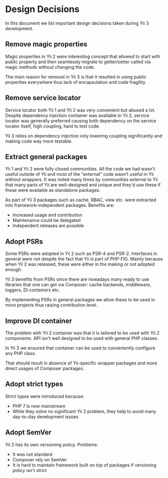 # Design Decisions

In this document we list important design decisions taken during Yii 3 development.

## Remove magic properties

Magic properties in Yii 2 were interesting concept that allowed to start with
public property and then seamlessly migrate to getter/setter called via magic
methods without changing the code.

The main reason for removal in Yii 3 is that it resulted in using public
properties everywhere thus lack of encapsulation and code fragility.

## Remove service locator

Service locator both Yii 1 and Yii 2 was very convenient but abused a lot.
Despite dependency injection container was available in Yii 2, service locator
was generally preferred causing both dependency on the service locator itself,
high coupling, hard to test code.

Yii 3 relies on dependency injection only lowering coupling significantly and
making code way more testable.

## Extract general packages

Yii 1 and Yii 2 were fully closed communities. All the code we had wasn't useful
outside of Yii and most of the "external" code wasn't useful in Yii without
wrappers. It was noted many times by communities external to Yii that many parts
of Yii are well-designed and unique and they'd use these if these were available
as standalone packages.

As part of Yii 3 packages such as cache, RBAC, view etc. were extracted into
framework-independent packages. Benefits are:

- Increased usage and contribution
- Maintenance could be delegated
- Independent releases are possible

## Adopt PSRs

Some PSRs were adopted in Yii 2 such as PSR-4 and PSR-2. Interfaces in general
were not despite the fact that Yii is part of PHP-FIG. Mainly because when Yii 2
was released, these were either in the making or not adopted enough.

Yii 3 benefits from PSRs since there are nowadays many ready to use libraries
that one can get via Composer: cache backends, middleware, loggers, DI containers
etc.

By implementing PSRs in general packages we allow these to be used in more
projects thus raising contribution level.

## Improve DI container

The problem with Yii 2 container was that it is tailored to be used with Yii 2
components. API isn't well designed to be used with general PHP classes.

In Yii 3 we ensured that container can be used to conveniently configure any
PHP class.

That should result in absence of Yii-specific wrapper packages and more direct
usages of Composer packages.

## Adopt strict types

Strict types were introduced because:

- PHP 7 is now mainstream
- While they solve no significant Yii 2 problem, they help to avoid many day-to-day
  development issues

## Adopt SemVer

Yii 2 has its own versioning policy. Problems:

- It was not standard
- Composer rely on SemVer
- It is hard to maintain framework built on top of packages if versioning policy
  isn't strict
